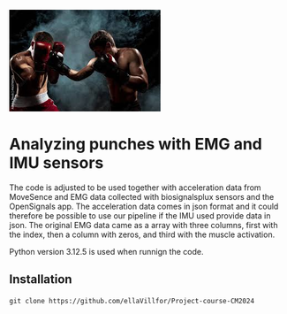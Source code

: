 ![Two people boxing](./background_pic_github.jpeg)

# Analyzing punches with EMG and IMU sensors
The code is adjusted to be used together with acceleration data from MoveSence and EMG data collected with biosignalsplux sensors and the OpenSignals app. 
The acceleration data comes in json format and it could therefore be possible to use our pipeline if the IMU used provide data in json. 
The original EMG data came as a array with three columns, first with the index, then a column with zeros, and third with the muscle activation. 

Python version 3.12.5 is used when runnign the code. 


## Installation
    git clone https://github.com/ellaVillfor/Project-course-CM2024
    